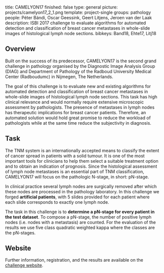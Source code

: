title: CAMELYON17
finished: false
type: general
picture: projects/camelyon17_2_1.png
template: project-single
groups: pathology
people: Péter Bándi, Oscar Geessink, Geert Litjens, Jeroen van der Laak
description: ISBI 2017 challenge to evaluate algorithms for automated detection and classification of breast cancer metastases in whole-slide images of histological lymph node sections.
bibkeys: Band18, Ehte17, Litj18


## Overview

Built on the success of its predecessor, CAMELYON17 is the second grand challenge in pathology organised by the Diagnostic Image Analysis Group (DIAG) and Department of Pathology of the Radboud University Medical Center (Radboudumc) in Nijmegen, The Netherlands.

The goal of this challenge is to evaluate new and existing algorithms for automated detection and classification of breast cancer metastases in whole-slide images of histological lymph node sections. This task has high clinical relevance and would normally require extensive microscopic assessment by pathologists. The presence of metastases in lymph nodes has therapeutic implications for breast cancer patients. Therefore, an automated solution would hold great promise to reduce the workload of pathologists while at the same time reduce the subjectivity in diagnosis.

## Task

The TNM system is an internationally accepted means to classify the extent of cancer spread in patients with a solid tumour. It is one of the most important tools for clinicians to help them select a suitable treatment option and to obtain an indication of prognosis. Since the histological assessment of lymph node metastases is an essential part of TNM classification, CAMELYON17 will focus on the pathologic N-stage, in short: pN-stage.

In clinical practice several lymph nodes are surgically removed after which these nodes are processed in the pathology laboratory. In this challenge we forged **artificial patients**, with 5 slides provided for each patient where each slide corresponds to exactly one lymph node.

The task in this challenge is to **determine a pN-stage for every patient in the test dataset**. To compose a pN-stage, the number of positive lymph nodes (i.e. nodes with a metastasis) are counted. For the evaluation of the results we use five class quadratic weighted kappa where the classes are the pN-stages.

## Website

Further information, registration, and the results are available on the [challenge website](https://camelyon17.grand-challenge.org).
